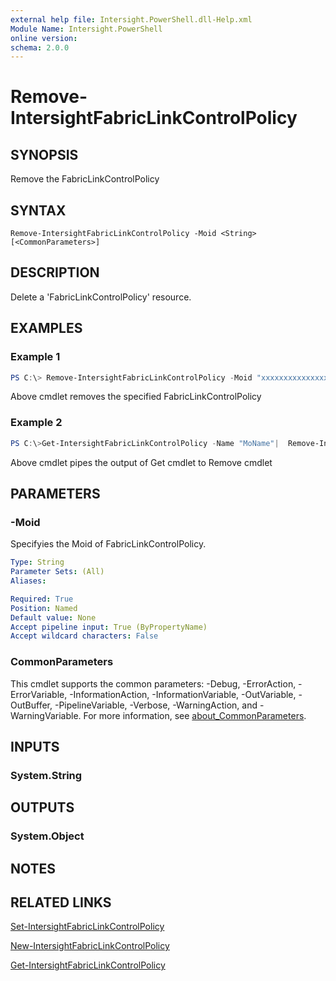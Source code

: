 ```yaml
---
external help file: Intersight.PowerShell.dll-Help.xml
Module Name: Intersight.PowerShell
online version:
schema: 2.0.0
---
```


# Remove-IntersightFabricLinkControlPolicy

## SYNOPSIS
Remove the FabricLinkControlPolicy

## SYNTAX

```
Remove-IntersightFabricLinkControlPolicy -Moid <String> [<CommonParameters>]
```

## DESCRIPTION
Delete a &apos;FabricLinkControlPolicy&apos; resource.

## EXAMPLES

### Example 1
```powershell
PS C:\> Remove-IntersightFabricLinkControlPolicy -Moid "xxxxxxxxxxxxxxxxxxxxxxxxxxx"
```
Above cmdlet removes the specified FabricLinkControlPolicy 

### Example 2
```powershell
PS C:\>Get-IntersightFabricLinkControlPolicy -Name "MoName"|  Remove-IntersightFabricLinkControlPolicy
```
Above cmdlet pipes the output of Get cmdlet to Remove cmdlet

## PARAMETERS

### -Moid
Specifyies the Moid of FabricLinkControlPolicy.

```yaml
Type: String
Parameter Sets: (All)
Aliases:

Required: True
Position: Named
Default value: None
Accept pipeline input: True (ByPropertyName)
Accept wildcard characters: False
```

### CommonParameters
This cmdlet supports the common parameters: -Debug, -ErrorAction, -ErrorVariable, -InformationAction, -InformationVariable, -OutVariable, -OutBuffer, -PipelineVariable, -Verbose, -WarningAction, and -WarningVariable. For more information, see [about_CommonParameters](http://go.microsoft.com/fwlink/?LinkID=113216).

## INPUTS

### System.String

## OUTPUTS

### System.Object
## NOTES

## RELATED LINKS

[Set-IntersightFabricLinkControlPolicy](./Set-IntersightFabricLinkControlPolicy.md)

[New-IntersightFabricLinkControlPolicy](./New-IntersightFabricLinkControlPolicy.md)

[Get-IntersightFabricLinkControlPolicy](./Get-IntersightFabricLinkControlPolicy.md)

